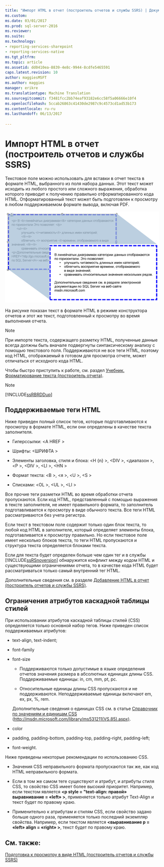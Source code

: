 ```yaml
---
title: "Импорт HTML в отчет (построитель отчетов и службы SSRS) | Документы Microsoft"
ms.custom: 
ms.date: 03/01/2017
ms.prod: sql-server-2016
ms.reviewer: 
ms.suite: 
ms.technology:
- reporting-services-sharepoint
- reporting-services-native
ms.tgt_pltfrm: 
ms.topic: article
ms.assetid: dd0410ea-8839-4e8c-9944-8cdfe5465591
caps.latest.revision: 10
author: maggiesMSFT
ms.author: maggies
manager: erikre
ms.translationtype: Machine Translation
ms.sourcegitcommit: f3481fcc2bb74eaf93182e6cc58f5a06666e10f4
ms.openlocfilehash: 5ccab26863c41430de2987c9c4573cd1ad53b173
ms.contentlocale: ru-ru
ms.lasthandoff: 06/13/2017

---
```

# <a name="importing-html-into-a-report-report-builder-and-ssrs"></a>Импорт HTML в отчет (построитель отчетов и службы SSRS)
  Текстовое поле можно использовать для вставки в отчет текста в формате HTML, выбранного из поля набора данных. Этот текст может исходить из любого простого или сложного выражения, обработка которого приводит к получению правильно отформатированного кода HTML. Отформатированный текст может быть подготовлен к просмотру в любом поддерживаемом формате вывода, включая PDF.  
  
 ![rs_HTMLFormatting](../../reporting-services/report-design/media/rs-htmlformatting.gif "rs_HTMLFormatting")  
  
 На рисунке показан текст в формате HTML в режиме конструктора отчетов и этот же текст, подготовленный к просмотру во время выполнения отчета.  
  
> [!NOTE]  
>  При импорте текста, содержащего разметку HTML, полученные данные всегда должны быть вначале подвергнуты синтаксическому анализу с помощью текстового поля. Поддерживаются не все теги HTML, поэтому код HTML, отображаемый в готовом для просмотра отчете, может отличаться от исходного кода HTML.  
  
 Чтобы быстро приступить к работе, см. раздел [Учебник. Форматирование текста (построитель отчета)](../../reporting-services/tutorial-format-text-report-builder.md).  
  
> [!NOTE]  
>  [!INCLUDE[ssRBRDDup](../../includes/ssrbrddup-md.md)]  
  
## <a name="supported-html-tags"></a>Поддерживаемые теги HTML  
 Ниже приведен полный список тегов, которые подготавливаются к просмотру в формате HTML, если они определены в качестве текста заполнителя.  
  
-   Гиперссылки: \<A HREF >  
  
-   Шрифты: \<ШРИФТА >  
  
-   Элементы заголовка, стиля и блока: \<H {n} >, \<DIV >, \<диапазон >,\<P >, \<DIV >, \<LI >, \<HN >  
  
-   Формат текста: \<B >, \<я >, \<U >, \<S >  
  
-   Списками: \<OL >, \<UL >, \<LI >  
  
 Все прочие теги разметки HTML во время обработки отчета пропускаются. Если код HTML, представленный с помощью выражения в тексте заполнителя, не имеет правильного формата, то заполнитель подготавливается к просмотру в виде обычного текста. Все теги HTML рассматриваются без учета регистра.  
  
 Если текст в текстовом поле содержит только один блок текста, то любой код HTML в заполнителе, который определяет элементы блока, подготавливается к просмотру правильно. Но если текстовое поле имеет несколько блоков текста, то теги HTML пропускаются и структура текста определяется блоками текста.  
  
 Если для текста будет определен больше чем один тег и в службы [!INCLUDE[ssRSnoversion](../../includes/ssrsnoversion-md.md)] обнаружится конфликт между кодом HTML и существующими ограничениями отчета, то в качестве кода HTML будет рассматриваться только самый внутренний тег HTML.  
  
 Дополнительные сведения см. в разделе [Добавление HTML в отчет (построитель отчетов и службы SSRS)](../../reporting-services/report-design/add-html-into-a-report-report-builder-and-ssrs.md).  
  
## <a name="limitations-of-cascading-style-sheet-attributes"></a>Ограничения атрибутов каскадной таблицы стилей  
 При использовании атрибутов каскадной таблицы стилей (CSS) определяется только основной набор тегов. Ниже приведен список поддерживаемых атрибутов:  
  
-   text-align, text-indent;  
  
-   font-family  
  
-   font-size  
  
    -   Поддерживаются только допустимые в языке определения отчетов значения размера в абсолютных единицах длины CSS. Поддерживаемые единицы: in, cm, mm, pt, pc.  
  
    -   Относительные единицы длины CSS пропускаются и не поддерживаются. Неподдерживаемые единицы включают em, ex, px, %, rem.  
  
     Дополнительные сведения о единицах CSS см. в статье [Справочник по значениям и единицам CSS](http://msdn.microsoft.com/library/ms531211\(VS.85\).aspx) (http://msdn.microsoft.com/library/ms531211(VS.85).aspx).  
  
-   color  
  
-   padding, padding-bottom, padding-top, padding-right, padding-left;  
  
-   font-weight.  
  
 Ниже приведены некоторые рекомендации по использованию CSS.  
  
-   Значения CSS неправильного формата пропускаются так же, как код HTML неправильного формата.  
  
-   Если в том же самом теге существуют и атрибут, и атрибуты стиля CSS, то свойство CSS имеет более высокий приоритет. Например, если текстом является  **\<p style = "text-align: правой» выравнивание = «left» >**, применяется только атрибут Text-Align и текст будет по правому краю.  
  
-   Применительно к атрибутам и стилям CSS, если свойство задано больше одного раза, применяется только последний экземпляр свойства. Например, если текстом является  **\<выравнивание p = «left» align = «right» >**, текст будет по правому краю.  
  
## <a name="see-also"></a>См. также:  
 [Подготовка к просмотру в виде HTML (построитель отчетов и службы SSRS)](../../reporting-services/report-builder/rendering-to-html-report-builder-and-ssrs.md)  
  
  
